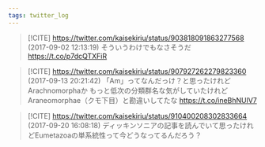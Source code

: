 ```yaml
---
tags: twitter_log
---
```


> [!CITE] https://twitter.com/kaisekiriu/status/903818091863277568 (2017-09-02 12:13:19)
> そういうわけでもなさそうだ
> https://t.co/p7dcQTXFiR

> [!CITE] https://twitter.com/kaisekiriu/status/907927262279823360 (2017-09-13 20:21:42)
> 「Am」ってなんだっけ？と思ったけれどArachnomorphaか
> もっと低次の分類群名な気がしていたけれどAraneomorphae（クモ下目）と勘違いしてたな https://t.co/ineBhNUlV7

> [!CITE] https://twitter.com/kaisekiriu/status/910400208302833664 (2017-09-20 16:08:18)
> ディッキンソニアの記事を読んでいて思ったけれどEumetazoaの単系統性って今どうなってるんだろう？
